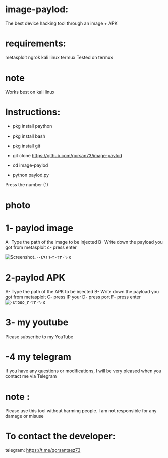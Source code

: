 # image-paylod:
The best device hacking tool through an image + APK

# requirements:
metasploit
ngrok
kali linux
termux
Tested on termux
# note
Works best on kali linux
# Instructions:
* pkg install paython

* pkg install bash

* pkg install git

* git clone https://github.com/qorsan73/image-paylod

* cd image-paylod

* python paylod.py

Press the number (1)

# photo

# 1- paylod image
A- Type the path of the image to be injected
B- Write down the payload you got from metasploit
c- press enter

![Screenshot_٢٠٢٣٠٦٠٥-٠٠٤٩١٦](https://github.com/qorsan73/image-paylod/assets/99475446/0e3c165b-c64d-4c9e-8d4a-d41c53814d22)

# 2-paylod APK
A- Type the path of the APK to be injected
B- Write down the payload you got from metasploit
C- press IP your
D- press port
F- press enter
![٢٠٢٣٠٦٠٥_٠٤٢٥٥٥](https://github.com/qorsan73/image-paylod/assets/99475446/b91803e8-9cfa-4c14-9043-13b9d4b59a9c)
# 3- my youtube
Please subscribe to my YouTube 

# -4 my telegram
If you have any questions or modifications, I will be very pleased when you contact me via Telegram

# note :
Please use this tool without harming people. I am not responsible for any damage or misuse

# To contact the developer:

telegram: https://t.me/qorsantaez73
